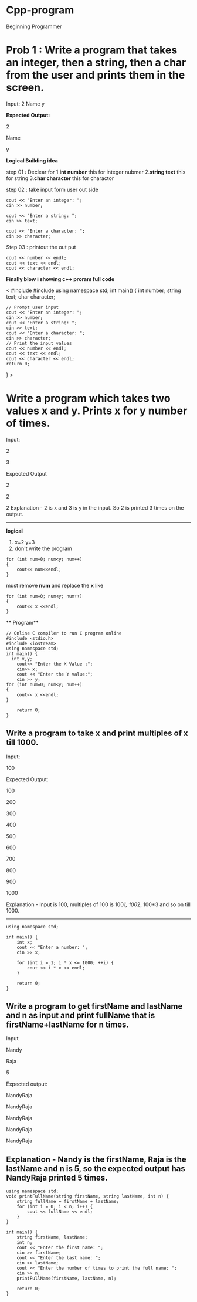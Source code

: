 # Cpp-program
Beginning Programmer 

# Prob 1 : Write a program that takes an integer, then a string, then a char from the user and prints them in the screen.
Input:  2 Name y

**Expected Output:**

2

Name

y 

**Logical Building idea**

step 01 : Declear for
    1.**int number** this for integer nubmer
    2.**string text** this for string 
    3.**char character** this for charactor 
    
step 02 : take input form user out side

    cout << "Enter an integer: ";
    cin >> number;

    cout << "Enter a string: ";
    cin >> text;

    cout << "Enter a character: ";
    cin >> character;
    
Step 03 : printout the out put  

    cout << number << endl;
    cout << text << endl;
    cout << character << endl;
    
**Finally blow i showing c++ proram full code**

< #include <iostream>
#include <string>
using namespace std;
int main() 
{
    int number;
    string text;
    char character;

    // Prompt user input
    cout << "Enter an integer: ";
    cin >> number;
    cout << "Enter a string: ";
    cin >> text;
    cout << "Enter a character: ";
    cin >> character;
    // Print the input values
    cout << number << endl;
    cout << text << endl;
    cout << character << endl;
    return 0;
} >




# Write a program which takes two values x and y. Prints x for y number of times.

Input:

2 

3

Expected Output

2

2

2
Explanation - 2 is x and 3 is y in the input. So 2 is printed 3 times on the output.

-------------------------------------------------------------------------------------

**logical**
1. x=2
    y=3
2. don't write the program 
```
for (int num=0; num<y; num++)
{
    cout<< num<<endl;
}
```
must remove **num** and replace the **x**
like
```
for (int num=0; num<y; num++)
{
    cout<< x <<endl;
}
```
** Program**
```
// Online C compiler to run C program online
#include <stdio.h>
#include <iostream>
using namespace std;
int main() {
  int x,y;
    cout<< "Enter the X Value :";
    cin>> x;
    cout << "Enter the Y value:";
    cin >> y;
for (int num=0; num<y; num++)
{
    cout<< x <<endl;
}

    return 0;
}
```
## Write a program to take x and print multiples of x till 1000.

Input:

100

Expected Output:

100

200

300

400

500

600

700

800

900

1000

Explanation - Input is 100, multiples of 100 is 100*1, 100*2, 100*3 and so on till 1000.

----------------------------------------------------------------------------------------------------------------------------------------------------------------------



``` #include <iostream>
using namespace std;

int main() {
    int x;
    cout << "Enter a number: ";
    cin >> x;

    for (int i = 1; i * x <= 1000; ++i) {
        cout << i * x << endl;
    }

    return 0;
}
```

## Write a program to get firstName and lastName and n as input and print fullName that is firstName+lastName for n times.

Input

Nandy

Raja

5

Expected output:

NandyRaja

NandyRaja

NandyRaja

NandyRaja

NandyRaja

Explanation - Nandy is the firstName, Raja is the lastName and n is 5, so the expected output has NandyRaja printed 5 times.
---------------------------------------------------------------------------------------------------------------------------

```#include <iostream>
using namespace std;
void printFullName(string firstName, string lastName, int n) {
    string fullName = firstName + lastName;
    for (int i = 0; i < n; i++) {
        cout << fullName << endl;
    }
}

int main() {
    string firstName, lastName;
    int n;
    cout << "Enter the first name: ";
    cin >> firstName;
    cout << "Enter the last name: ";
    cin >> lastName;
    cout << "Enter the number of times to print the full name: ";
    cin >> n;
    printFullName(firstName, lastName, n);

    return 0;
}
```
